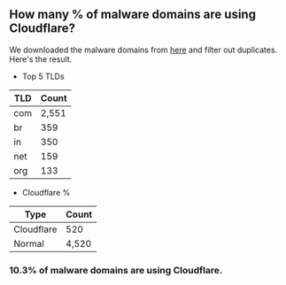 ## How many % of malware domains are using Cloudflare?


We downloaded the malware domains from [here](https://urlhaus.abuse.ch) and filter out duplicates.
Here's the result.


[//]: # (start replacement)


- Top 5 TLDs

| TLD | Count |
| --- | --- |
| com | 2,551 |
| br | 359 |
| in | 350 |
| net | 159 |
| org | 133 |


- Cloudflare %

| Type | Count |
| --- | --- |
| Cloudflare | 520 |
| Normal | 4,520 |


### 10.3% of malware domains are using Cloudflare.